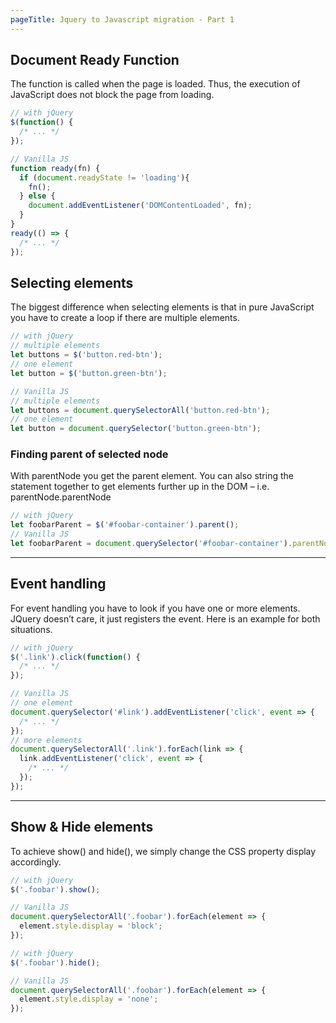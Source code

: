 ```yaml
---
pageTitle: Jquery to Javascript migration - Part 1
---
```

<!-- # Moving from Jquery to Javascript - Part 1 -->

## Document Ready Function
The function is called when the page is loaded. Thus, the execution of JavaScript does not block the page from loading.

```js
// with jQuery
$(function() {
  /* ... */
});

// Vanilla JS
function ready(fn) {
  if (document.readyState != 'loading'){
    fn();
  } else {
    document.addEventListener('DOMContentLoaded', fn);
  }
}
ready(() => {
  /* ... */
});

```

## Selecting elements
The biggest difference when selecting elements is that in pure JavaScript you have to create a loop if there are multiple elements.

```js
// with jQuery
// multiple elements
let buttons = $('button.red-btn');
// one element
let button = $('button.green-btn');

// Vanilla JS
// multiple elements
let buttons = document.querySelectorAll('button.red-btn');
// one element
let button = document.querySelector('button.green-btn');
```

### Finding parent of selected node

With parentNode you get the parent element. You can also string the statement together to get elements further up in the DOM – i.e. parentNode.parentNode

```js
// with jQuery
let foobarParent = $('#foobar-container').parent();
// Vanilla JS
let foobarParent = document.querySelector('#foobar-container').parentNode;
```

----

## Event handling

For event handling you have to look if you have one or more elements. JQuery doesn’t care, it just registers the event. Here is an example for both situations.

```js
// with jQuery
$('.link').click(function() {
  /* ... */
});

// Vanilla JS
// one element
document.querySelector('#link').addEventListener('click', event => {
  /* ... */
});
// more elements
document.querySelectorAll('.link').forEach(link => {
  link.addEventListener('click', event => {
    /* ... */
  });
});

```
----

## Show & Hide elements

To achieve show() and hide(), we simply change the CSS property display accordingly.

```js
// with jQuery
$('.foobar').show();

// Vanilla JS
document.querySelectorAll('.foobar').forEach(element => {
  element.style.display = 'block';
});
```
```js
// with jQuery
$('.foobar').hide();

// Vanilla JS
document.querySelectorAll('.foobar').forEach(element => {
  element.style.display = 'none';
});
```
